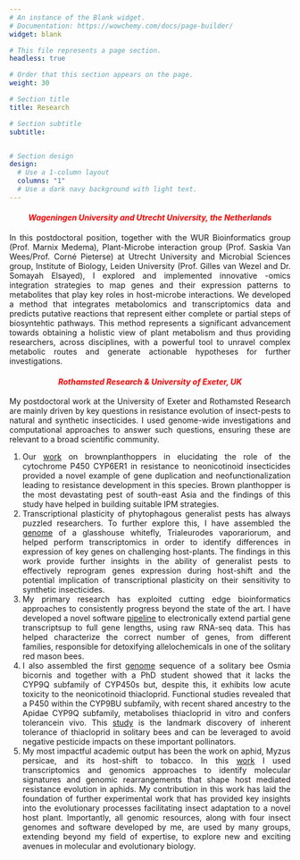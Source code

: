 ```yaml
---
# An instance of the Blank widget.
# Documentation: https://wowchemy.com/docs/page-builder/
widget: blank

# This file represents a page section.
headless: true

# Order that this section appears on the page.
weight: 30

# Section title
title: Research

# Section subtitle
subtitle:


# Section design
design:
  # Use a 1-column layout
  columns: "1"
  # Use a dark navy background with light text.
---
```


#### <div style="text-align: center"><i><span style="color: red;">Wageningen University and Utrecht University, the Netherlands </span></i></div>
<div style="text-align: justify">In this postdoctoral position, together with the WUR Bioinformatics group (Prof. Marnix Medema), Plant-Microbe interaction group (Prof. Saskia Van Wees/Prof. Corné Pieterse) at Utrecht University and Microbial Sciences group, Institute of Biology, Leiden University (Prof. Gilles van Wezel and Dr. Somayah Elsayed), I explored and implemented innovative -omics integration strategies to map genes and their expression patterns to metabolites that play key roles in host-microbe interactions. We developed a method that integrates metabolomics and transcriptomics data and predicts putative reactions that represent either complete or partial steps of biosyntehtic pathways. This method represents a significant advancement towards obtaining a holistic view of plant metabolism and thus providing researchers, across disciplines, with a powerful tool to unravel complex metabolic routes and generate actionable hypotheses for further investigations.</div>

#### <div style="text-align: center"><i><span style="color: red;">Rothamsted Research & University of Exeter, UK </span></i></div>

<div style="text-align: justify">My postdoctoral work at the University of Exeter and Rothamsted Research are mainly driven by key questions in resistance evolution of insect-pests to  natural and synthetic insecticides.  I  used genome-wide investigations and computational approaches to  answer such questions, ensuring these are relevant to a broad scientific community. 

1. Our [work](https://www.sciencedirect.com/science/article/pii/S0960982217315427?via%3Dihub) on brownplanthoppers in elucidating the role of the cytochrome P450 CYP6ER1 in resistance to neonicotinoid insecticides provided a novel example of gene duplication and neofunctionalization leading to resistance development in this species. Brown planthopper is the most devastating pest of south-east Asia and the findings of this study have helped in building suitable IPM strategies. 
2. Transcriptional plasticity of phytophagous generalist pests has always puzzled researchers. To further explore this, I have assembled the [genome](https://bmcgenomics.biomedcentral.com/articles/10.1186/s12864-019-6397-3) of a glasshouse whitefly, Trialeurodes vaporariorum,  and helped perform  transcriptomics in  order  to  identify  differences  in expression of key genes on challenging host-plants. The findings in this work provide further insights in the ability of generalist pests to effectively reprogram genes expression during host-shift  and  the  potential  implication  of  transcriptional  plasticity  on  their  sensitivity  to synthetic insecticides. 
3. My primary research has exploited cutting edge bioinformatics approaches to consistently progress  beyond  the  state of the art.  I  have  developed  a novel  software  [pipeline](https://ieeexplore.ieee.org/document/8434319)  to electronically extend partial gene transcriptsup to full gene lengths, using raw RNA-seq data. This has helped characterize the correct number of genes, from different families, responsible for detoxifying allelochemicals in one of the solitary red mason bees.  
4. I also assembled the first [genome](https://journals.plos.org/plosgenetics/article?id=10.1371/journal.pgen.1007903) sequence of a solitary bee Osmia  bicornis and  together  with  a PhD  student showed  that it  lacks  the  CYP9Q subfamily of CYP450s but, despite this, it exhibits low acute toxicity to the neonicotinoid thiacloprid. Functional studies revealed that a P450 within the CYP9BU subfamily, with recent shared ancestry to the Apidae CYP9Q subfamily, metabolises thiacloprid in vitro and confers tolerancein vivo. This [study](https://www.sciencedirect.com/science/article/pii/S0960982218302306?via%3Dihub) is the landmark discovery of inherent tolerance of thiacloprid in solitary bees and can be leveraged to avoid negative pesticide impacts on these important pollinators. 
5. My most impactful academic output has been the work on aphid, Myzus persicae, and its host-shift  to  tobacco. In  this  [work](https://advances.sciencemag.org/content/6/19/eaba1070)  I  used  transcriptomics and genomics  approaches  to identify  molecular  signatures  and  genomic  rearrangements that  shape host  mediated resistance evolution in aphids. My contribution in this work has laid the foundation of further experimental work that has provided key insights into the evolutionary processes facilitating insect adaptation to a novel host plant. Importantly, all genomic resources, along with four insect genomes and software developed by me, are used by many groups, extending beyond my field of expertise, to explore new and exciting avenues in molecular and evolutionary biology.</div>
